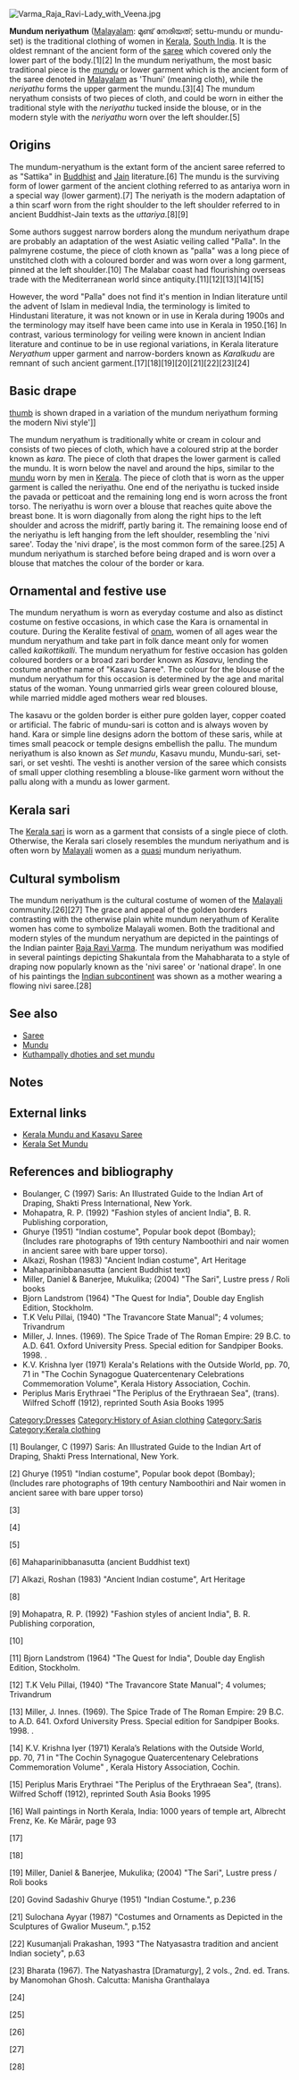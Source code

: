 ![](Varma_Raja_Ravi-Lady_with_Veena.jpg "Varma_Raja_Ravi-Lady_with_Veena.jpg")

**Mundum neriyathum** ([Malayalam](Malayalam "wikilink"): മുണ്ട്
നേരിയത്; settu-mundu or mundu-set) is the traditional clothing of women
in [Kerala](Kerala "wikilink"), [South India](South_India "wikilink").
It is the oldest remnant of the ancient form of the
[saree](saree "wikilink") which covered only the lower part of the
body.[1][2] In the mundum neriyathum, the most basic traditional piece
is the *[mundu](mundu "wikilink")* or lower garment which is the ancient
form of the saree denoted in [Malayalam](Malayalam "wikilink") as
'Thuni' (meaning cloth), while the *neriyathu* forms the upper garment
the mundu.[3][4] The mundum neryathum consists of two pieces of cloth,
and could be worn in either the traditional style with the *neriyathu*
tucked inside the blouse, or in the modern style with the *neriyathu*
worn over the left shoulder.[5]

## Origins

The mundum-neryathum is the extant form of the ancient saree referred to
as "Sattika" in [Buddhist](Buddhist "wikilink") and
[Jain](Jain "wikilink") literature.[6] The mundu is the surviving form
of lower garment of the ancient clothing referred to as antariya worn in
a special way (lower garment).[7] The neriyath is the modern adaptation
of a thin scarf worn from the right shoulder to the left shoulder
referred to in ancient Buddhist-Jain texts as the *uttariya*.[8][9]

Some authors suggest narrow borders along the mundum neriyathum drape
are probably an adaptation of the west Asiatic veiling called "Palla".
In the palmyrene costume, the piece of cloth known as "palla" was a long
piece of unstitched cloth with a coloured border and was worn over a
long garment, pinned at the left shoulder.[10] The Malabar coast had
flourishing overseas trade with the Mediterranean world since
antiquity.[11][12][13][14][15]

However, the word "Palla" does not find it's mention in Indian
literature until the advent of Islam in medieval India, the terminology
is limited to Hindustani literature, it was not known or in use in
Kerala during 1900s and the terminology may itself have been came into
use in Kerala in 1950.[16] In contrast, various terminology for veiling
were known in ancient Indian literature and continue to be in use
regional variations, in Kerala literature *Neryathum* upper garment and
narrow-borders known as *Karalkudu* are remnant of such ancient
garment.[17][18][19][20][21][22][23][24]

## Basic drape

[thumb](file:Ravi_Varma-Shakuntala_stops_to_look_back.jpg "wikilink") is
shown draped in a variation of the mundum neriyathum forming the modern
Nivi style'\]\]

The mundum neryathum is traditionally white or cream in colour and
consists of two pieces of cloth, which have a coloured strip at the
border known as *kara*. The piece of cloth that drapes the lower garment
is called the mundu. It is worn below the navel and around the hips,
similar to the [mundu](mundu "wikilink") worn by men in
[Kerala](Kerala "wikilink"). The piece of cloth that is worn as the
upper garment is called the neriyathu. One end of the neriyathu is
tucked inside the pavada or petticoat and the remaining long end is worn
across the front torso. The neriyathu is worn over a blouse that reaches
quite above the breast bone. It is worn diagonally from along the right
hips to the left shoulder and across the midriff, partly baring it. The
remaining loose end of the neriyathu is left hanging from the left
shoulder, resembling the 'nivi saree'. Today the 'nivi drape', is the
most common form of the saree.[25] A mundum neriyathum is starched
before being draped and is worn over a blouse that matches the colour of
the border or kara.

## Ornamental and festive use

The mundum neryathum is worn as everyday costume and also as distinct
costume on festive occasions, in which case the Kara is ornamental in
couture. During the Keralite festival of [onam](onam "wikilink"), women
of all ages wear the mundum neryathum and take part in folk dance meant
only for women called *kaikottikalli*. The mundum neryathum for festive
occasion has golden coloured borders or a broad zari border known as
*Kasavu*, lending the costume another name of "Kasavu Saree". The colour
for the blouse of the mundum neryathum for this occasion is determined
by the age and marital status of the woman. Young unmarried girls wear
green coloured blouse, while married middle aged mothers wear red
blouses.

The kasavu or the golden border is either pure golden layer, copper
coated or artificial. The fabric of mundu-sari is cotton and is always
woven by hand. Kara or simple line designs adorn the bottom of these
saris, while at times small peacock or temple designs embellish the
pallu. The mundum neriyathum is also known as *Set mundu*, Kasavu mundu,
Mundu-sari, set-sari, or set veshti. The veshti is another version of
the saree which consists of small upper clothing resembling a
blouse-like garment worn without the pallu along with a mundu as lower
garment.

## Kerala sari

The [Kerala sari](Kerala_sari "wikilink") is worn as a garment that
consists of a single piece of cloth. Otherwise, the Kerala sari closely
resembles the mundum neriyathum and is often worn by
[Malayali](Malayali "wikilink") women as a
[quasi](:wikt:quasi- "wikilink") mundum neriyathum.

## Cultural symbolism

The mundum neriyathum is the cultural costume of women of the
[Malayali](Malayali "wikilink") community.[26][27] The grace and appeal
of the golden borders contrasting with the otherwise plain white mundum
neryathum of Keralite women has come to symbolize Malayali women. Both
the traditional and modern styles of the mundum neryathum are depicted
in the paintings of the Indian painter [Raja Ravi
Varma](Raja_Ravi_Varma "wikilink"). The mundum neriyathum was modified
in several paintings depicting Shakuntala from the Mahabharata to a
style of draping now popularly known as the 'nivi saree' or 'national
drape'. In one of his paintings the [Indian
subcontinent](Indian_subcontinent "wikilink") was shown as a mother
wearing a flowing nivi saree.[28]

## See also

-   [Saree](Saree "wikilink")
-   [Mundu](Mundu "wikilink")
-   [Kuthampally dhoties and set
    mundu](Kuthampally_dhoties_and_set_mundu "wikilink")

## Notes

## External links

-   [Kerala Mundu and Kasavu
    Saree](https://ikasavu.com/kerala_women_ethnic_collection/kerala_set_mundu)
-   [Kerala Set
    Mundu](http://www.malabarshopping.com/women-collections/womens-dresses/kerala-set-mundu)

## References and bibliography

-   Boulanger, C (1997) Saris: An Illustrated Guide to the Indian Art of
    Draping, Shakti Press International, New York.
-   Mohapatra, R. P. (1992) "Fashion styles of ancient India", B. R.
    Publishing corporation,
-   Ghurye (1951) "Indian costume", Popular book depot (Bombay);
    (Includes rare photographs of 19th century Namboothiri and nair
    women in ancient saree with bare upper torso).
-   Alkazi, Roshan (1983) "Ancient Indian costume", Art Heritage
-   Mahaparinibbanasutta (ancient Buddhist text)
-   Miller, Daniel & Banerjee, Mukulika; (2004) "The Sari", Lustre press
    / Roli books
-   Bjorn Landstrom (1964) "The Quest for India", Double day English
    Edition, Stockholm.
-   T.K Velu Pillai, (1940) "The Travancore State Manual"; 4 volumes;
    Trivandrum
-   Miller, J. Innes. (1969). The Spice Trade of The Roman Empire: 29
    B.C. to A.D. 641. Oxford University Press. Special edition for
    Sandpiper Books. 1998. .
-   K.V. Krishna Iyer (1971) Kerala's Relations with the Outside World,
    pp. 70, 71 in "The Cochin Synagogue Quatercentenary Celebrations
    Commemoration Volume", Kerala History Association, Cochin.
-   Periplus Maris Erythraei "The Periplus of the Erythraean Sea",
    (trans). Wilfred Schoff (1912), reprinted South Asia Books 1995

[Category:Dresses](Category:Dresses "wikilink") [Category:History of
Asian clothing](Category:History_of_Asian_clothing "wikilink")
[Category:Saris](Category:Saris "wikilink") [Category:Kerala
clothing](Category:Kerala_clothing "wikilink")

[1] Boulanger, C (1997) Saris: An Illustrated Guide to the Indian Art of
Draping, Shakti Press International, New York.

[2] Ghurye (1951) "Indian costume", Popular book depot (Bombay);
(Includes rare photographs of 19th century Namboothiri and Nair women in
ancient saree with bare upper torso)

[3]

[4]

[5]

[6] Mahaparinibbanasutta (ancient Buddhist text)

[7] Alkazi, Roshan (1983) "Ancient Indian costume", Art Heritage

[8]

[9] Mohapatra, R. P. (1992) "Fashion styles of ancient India", B. R.
Publishing corporation,

[10]

[11] Bjorn Landstrom (1964) "The Quest for India", Double day English
Edition, Stockholm.

[12] T.K Velu Pillai, (1940) "The Travancore State Manual"; 4 volumes;
Trivandrum

[13] Miller, J. Innes. (1969). The Spice Trade of The Roman Empire: 29
B.C. to A.D. 641. Oxford University Press. Special edition for Sandpiper
Books. 1998. .

[14] K.V. Krishna Iyer (1971) Kerala’s Relations with the Outside World,
pp. 70, 71 in "The Cochin Synagogue Quatercentenary Celebrations
Commemoration Volume" , Kerala History Association, Cochin.

[15] Periplus Maris Erythraei "The Periplus of the Erythraean Sea",
(trans). Wilfred Schoff (1912), reprinted South Asia Books 1995

[16] Wall paintings in North Kerala, India: 1000 years of temple art,
Albrecht Frenz, Ke. Ke Mārār, page 93

[17]

[18]

[19] Miller, Daniel & Banerjee, Mukulika; (2004) "The Sari", Lustre
press / Roli books

[20] Govind Sadashiv Ghurye (1951) "Indian Costume.", p.236

[21] Sulochana Ayyar (1987) "Costumes and Ornaments as Depicted in the
Sculptures of Gwalior Museum.", p.152

[22] Kusumanjali Prakashan, 1993 "The Natyasastra tradition and ancient
Indian society", p.63

[23] Bharata (1967). The Natyashastra \[Dramaturgy\], 2 vols., 2nd. ed.
Trans. by Manomohan Ghosh. Calcutta: Manisha Granthalaya

[24]

[25]

[26]

[27]

[28]